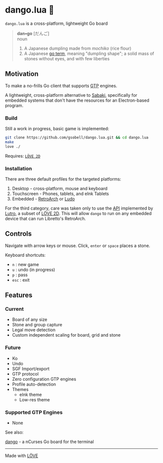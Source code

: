 # dango.lua 🍡

`dango.lua` is a cross-platform, lightweight Go board


> **dan•go** [だんご]  
> noun
> 1. A Japanese dumpling made from *mochiko* (rice flour) 
> 2. A Japanese [go term](https://senseis.xmp.net/?Dango), meaning "dumpling shape";  a solid mass of stones without eyes, and with few liberties

## Motivation
To make a no-frills Go client that supports [GTP](https://www.lysator.liu.se/~gunnar/gtp/gtp2-spec-draft2/gtp2-spec.html) engines.

A lightweight, cross-platform alternative to [Sabaki](https://github.com/SabakiHQ/Sabaki), specifically for embedded systems that don't have the resources for an Electron-based program.


### Build
Still a work in progress, basic game is implemented:

```sh
git clone https://github.com/gsobell/dango.lua.git && cd dango.lua
make
love ./
```
Requires: [`LÖVE 2D`](https://www.love2d.org/)

### Installation

There are three default profiles for the targeted platforms:
1. Desktop - cross-platform, mouse and keyboard
2. Touchscreen - Phones, tablets, and eInk Tablets
3. Embedded - [RetroArch](https://www.retroarch.com/) or [Ludo](https://ludo.libretro.com/)

For the third category, care was taken only to use the [API](https://github.com/libretro/lutro-status) implemented by [Lutro](https://lutro.libretro.com/), a subset of [LÖVE 2D](https://www.love2d.org/).
This will allow `dango` to run on any embedded device that can run Libretto's RetroArch.


## Controls
Navigate with arrow keys or mouse. Click, `enter` or `space` places a stone.

Keyboard shortcuts:
- `n` : new game
- `u` : undo (in progress)
- `p` : pass
- `esc` : exit

## Features

### Current
- Board of any size
- Stone and group capture
- Legal move detection
- Custom independent scaling for board, grid and stone

### Future
- Ko
- Undo
- SGF Import/export
- GTP protocol
- Zero configuration GTP engines
- Profile auto-detection
- Themes
  - eInk theme
  - Low-res theme

### Supported GTP Engines
- None

See also:

[dango](https://github.com/gsobell/dango) -
a nCurses Go board for the terminal
***

Made with [LÖVE](https://www.love2d.org/)
